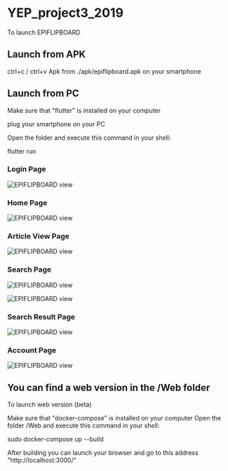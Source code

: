 # YEP_project3_2019

To launch EPIFLIPBOARD

## Launch from APK
ctrl+c / ctrl+v Apk from ./apk/epiflipboard.apk on your smartphone

## Launch from PC
Make sure that "flutter" is installed on your computer

plug your smartphone on your PC

Open the folder and execute this command in your shell:

flutter run



### Login Page
![EPIFLIPBOARD view](./assets/views/connection.jpg)

### Home Page
![EPIFLIPBOARD view](./assets/views/home.jpg)

### Article View Page
![EPIFLIPBOARD view](./assets/views/article.jpg)

### Search Page
![EPIFLIPBOARD view](./assets/views/search.jpg)

![EPIFLIPBOARD view](./assets/views/search2.jpg)

### Search Result Page
![EPIFLIPBOARD view](./assets/views/result.jpg)

### Account Page
![EPIFLIPBOARD view](./assets/views/account.jpg)



## You can find a web version in the /Web folder
To launch web version (beta)

Make sure that "docker-compose" is installed on your computer
Open the folder /Web and execute this command in your shell:

sudo docker-compose up --build

After building you can launch your browser and go to this address "http://localhost:3000/"